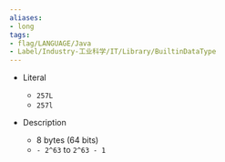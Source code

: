 ```yaml
---
aliases:
- long
tags:
- flag/LANGUAGE/Java
- Label/Industry-工业科学/IT/Library/BuiltinDataType
---
```


- Literal
    - `257L`
    - `257l`

- Description
    - 8 bytes (64 bits)
    - `- 2^63` to `2^63 - 1`
